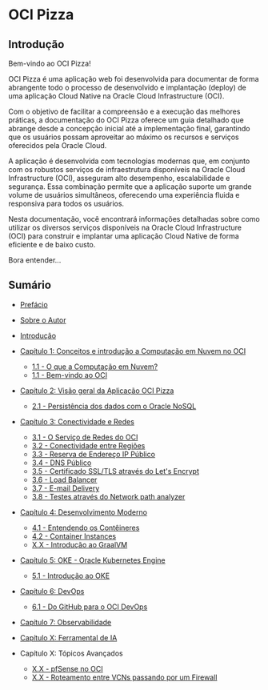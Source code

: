 # OCI Pizza

## Introdução

Bem-vindo ao OCI Pizza!

OCI Pizza é uma aplicação web foi desenvolvida para documentar de forma abrangente todo o processo de desenvolvido e implantação (deploy) de uma aplicação Cloud Native na Oracle Cloud Infrastructure (OCI).

Com o objetivo de facilitar a compreensão e a execução das melhores práticas, a documentação do OCI Pizza oferece um guia detalhado que abrange desde a concepção inicial até a implementação final, garantindo que os usuários possam aproveitar ao máximo os recursos e serviços oferecidos pela Oracle Cloud.

A aplicação é desenvolvida com tecnologias modernas que, em conjunto com os robustos  serviços de infraestrutura disponíveis na Oracle Cloud Infrastructure (OCI), asseguram alto desempenho, escalabilidade e segurança. Essa combinação permite que a aplicação suporte um grande volume de usuários simultâneos, oferecendo uma experiência fluida e responsiva para todos os usuários.

Nesta documentação, você encontrará informações detalhadas sobre como utilizar os diversos serviços disponíveis na Oracle Cloud Infrastructure (OCI) para construir e implantar uma aplicação Cloud Native de forma eficiente e de baixo custo.

Bora entender...

## Sumário

- [Prefácio](./docs/preface.md)
- [Sobre o Autor](./docs/daniel-armbrust-about.md)
- [Introdução](./docs/intro.md)

- [Capítulo 1: Conceitos e introdução a Computação em Nuvem no OCI](./docs/chapter-1.md)
	- [1.1 - O que a Computação em Nuvem?](./docs/cloud-computing.md)
	- [1.1 - Bem-vindo ao OCI](./docs/oci-welcome.md)

- [Capítulo 2: Visão geral da Aplicação OCI Pizza](./docs/chapter-2/intro.md)
	- [2.1 - Persistência dos dados com o Oracle NoSQL](./docs/chapter-2/nosql.md)

- [Capítulo 3: Conectividade e Redes](./docs/chapter-3/intro.md)
	- [3.1 - O Serviço de Redes do OCI](./docs/chapter-3/network.md)
	- [3.2 - Conectividade entre Regiões](./docs/chapter-3/regions-connectivity.md)
	- [3.3 - Reserva de Endereço IP Público](./docs/chapter-3/reserved-public-ip.md)	
	- [3.4 - DNS Público](./docs/chapter-3/dns.md)
	- [3.5 - Certificado SSL/TLS através do Let's Encrypt](./docs/lets-encrypt.md)
	- [3.6 - Load Balancer](./docs/lb.md)	
	- [3.7 - E-mail Delivery](./docs/chapter-3/email-delivery.md)
	- [3.8 - Testes através do Network path analyzer](./docs/chapter-3/network-path-analyzer.md)
    
- [Capítulo 4: Desenvolvimento Moderno](./docs/chapter-4.md)
	- [4.1 - Entendendo os Contêineres](./docs/chapter-4.md/containers.md)
	- [4.2 - Container Instances](./docs/chapter-4.md/container-instances.md)	
	- [X.X - Introdução ao GraalVM](./docs/chapter-4.md/graalvm.md)

- [Capítulo 5: OKE - Oracle Kubernetes Engine](./docs/chapter-5.md)
	- [5.1 - Introdução ao OKE](./docs/oke-intro.md)

- [Capítulo 6: DevOps](./docs/chapter-6.md)
	- [6.1 - Do GitHub para o OCI DevOps]()

- [Capítulo 7: Observabilidade](./docs/chapter-7.md)

- [Capítulo X: Ferramental de IA]()

- Capítulo X: Tópicos Avançados
	- [X.X - pfSense no OCI](./docs/pfsense.md)
	- [X.X - Roteamento entre VCNs passando por um Firewall]()
